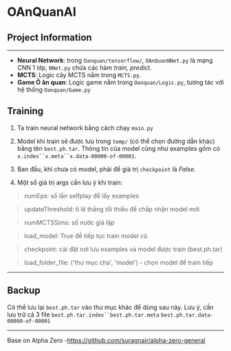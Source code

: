 # OAnQuanAI

## Project Information
----
- **Neural Network**: trong `Oanquan/tensorflow/`, `OAnQuanNNet.py` là mạng CNN 1 lớp, `NNet.py` chứa các hàm *train, predict*.
- **MCTS**: Logic cây MCTS nằm trong `MCTS.py`.
- **Game Ô ăn quan**: Logic game nằm trong `Oanquan/Logic.py`, tương tác với hệ thống `Oanquan/Game.py`

## Training
1. Ta train neural network bằng cách chạy `main.py`

1. Model khi train sẽ được lưu trong `temp/` (có thể chọn đường dẫn khác) bằng tên `best.ph.tar`. Thông tin của model cũng như examples gồm có `x.index``x.meta``x.data-00000-of-00001`.
1. Ban đầu, khi chưa có model, phải để giá trị `checkpoint` là *False*.

1. Một số giá trị args cần lưu ý khi train:

>numEps: số lần selfplay để lấy examples

>updateThreshold: tỉ lệ thắng tối thiểu để chấp nhận model mới

>numMCTSSims: số nước giả lập

>load_model: True để tiếp tục train model cũ

>checkpoint: cài đặt nơi lưu examples và model được train (best.ph.tar)

>load\_folder\_file: ('thư mục cha', 'model') - chọn model để train tiếp


----
## Backup
 Có thể lưu lại `best.ph.tar` vào thư mục khác để dùng sau này.
 Lưu ý, cần lưu trữ cả 3 file 
`best.ph.tar.index``best.ph.tar.meta`
`best.ph.tar.data-00000-of-00001`

----
Base on Alpha Zero -https://github.com/suragnair/alpha-zero-general
